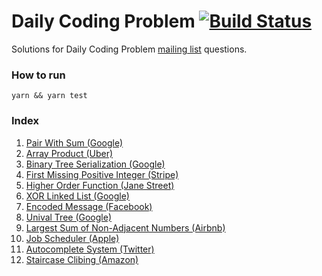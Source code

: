 # Daily Coding Problem [![Build Status](https://travis-ci.org/marcbarbosa/daily-coding-problem.svg?branch=master)](https://travis-ci.org/marcbarbosa/daily-coding-problem)

Solutions for Daily Coding Problem [mailing list](https://www.dailycodingproblem.com/) questions.

### How to run
```
yarn && yarn test
```

### Index

1. [Pair With Sum (Google)](/src/daily_coding_problem_1.test.js)
2. [Array Product (Uber)](/src/daily_coding_problem_2.test.js)
3. [Binary Tree Serialization (Google)](/src/daily_coding_problem_3.test.js)
4. [First Missing Positive Integer (Stripe)](/src/daily_coding_problem_4.test.js)
5. [Higher Order Function (Jane Street)](/src/daily_coding_problem_5.test.js)
6. [XOR Linked List (Google)](/src/daily_coding_problem_6.test.js)
7. [Encoded Message (Facebook)](/src/daily_coding_problem_7.test.js)
8. [Unival Tree (Google)](/src/daily_coding_problem_8.test.js)
9. [Largest Sum of Non-Adjacent Numbers (Airbnb)](/src/daily_coding_problem_9.test.js)
10. [Job Scheduler (Apple)](/src/daily_coding_problem_10.test.js)
11. [Autocomplete System (Twitter)](/src/daily_coding_problem_11.test.js)
12. [Staircase Clibing (Amazon)](/src/daily_coding_problem_12.test.js)
